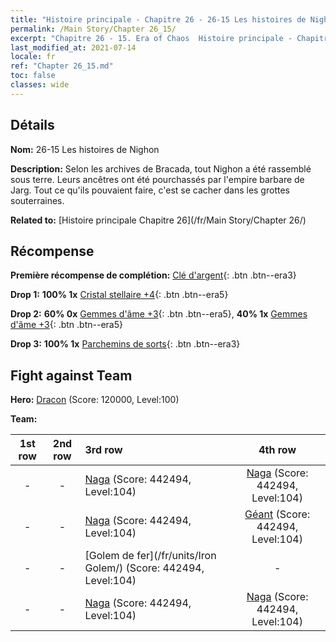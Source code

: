 ```yaml
---
title: "Histoire principale - Chapitre 26 - 26-15 Les histoires de Nighon"
permalink: /Main Story/Chapter 26_15/
excerpt: "Chapitre 26 - 15. Era of Chaos  Histoire principale - Chapitre 26_15. 26-15 Les histoires de Nighon"
last_modified_at: 2021-07-14
locale: fr
ref: "Chapter 26_15.md"
toc: false
classes: wide
---
```


## Détails

 **Nom:** 26-15 Les histoires de Nighon

 **Description:** Selon les archives de Bracada, tout Nighon a été rassemblé sous terre. Leurs ancêtres ont été pourchassés par l'empire barbare de Jarg. Tout ce qu'ils pouvaient faire, c'est se cacher dans les grottes souterraines.

 **Related to:** [Histoire principale Chapitre 26](/fr/Main Story/Chapter 26/)

## Récompense

 **Première récompense de complétion:** [Clé d'argent](/ItemsFR/con_693/){: .btn .btn--era3}

 **Drop 1:** **100% 1x** [Cristal stellaire +4](/ItemsFR/mat_94/){: .btn .btn--era5}

 **Drop 2:** **60% 0x** [Gemmes d'âme +3](/ItemsFR/mat_86/){: .btn .btn--era5}, **40% 1x** [Gemmes d'âme +3](/ItemsFR/mat_86/){: .btn .btn--era5}

 **Drop 3:** **100% 1x** [Parchemins de sorts](/ItemsFR/con_694/){: .btn .btn--era3}


## Fight against Team
 **Hero:** [Dracon](/fr/heroes/Dracon/) (Score: 120000, Level:100)

 **Team:**


  | 1st row | 2nd row | 3rd row | 4th row |
  |:----:|:----:|:----|:----:|
  | - | - | [Naga](/fr/units/Naga/) (Score: 442494, Level:104)  | [Naga](/fr/units/Naga/) (Score: 442494, Level:104)  |
  | - | - | [Naga](/fr/units/Naga/) (Score: 442494, Level:104)  | [Géant](/fr/units/Giant/) (Score: 442494, Level:104)  |
  | - | - | [Golem de fer](/fr/units/Iron Golem/) (Score: 442494, Level:104)  | - |
  | - | - | [Naga](/fr/units/Naga/) (Score: 442494, Level:104)  | [Naga](/fr/units/Naga/) (Score: 442494, Level:104)  |


